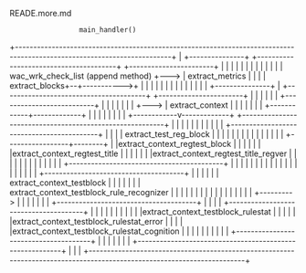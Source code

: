 READE.more.md

 
                     main_handler()

+------------------------------------------------------------------------------------------------------------------------+
| +---------------+               +---------------------------------------+     +-----------------------+                |
| |               |               |                                       |     |                       |                |
| |               |               |    wac_wrk_check_list (append method) +---> | extract_metrics       |                |
| | extract_blocks+--+----------->+                                       |     |                       |                |
| |               |  |            |                                       |     |                       |                |
| +---------------+  |            +---------------------------------------+     +-----------------------+                |
|                    |                                                                                                   |
|                    |      +--------------------------+                                                                 |
|                    |      |                          |                                                                 |
|                    +--->  |    extract_context       |                                                                 |
|                           |                          |                                                                 |
|                           +------------+-------------+                                                                 |
|                                        |                                                                               |
|                                        |                                                                               |
|                           +------------v-------------+  +---------------------------------------------------------+    |
|                           |                          |  |                                                         |    |
|                           |                          |  |   +------------------------------------------+          |    |
|                           |   extract_test_reg_block |  |   |                                          |          |    |
|                           |                          |  |   |                                          |          |    |
|                           +-----------------+--------+  |   |extract_context_regtest_block             |          |    |
|                                             |           |   |extract_context_regtest_title             |          |    |
|                                             |           |   |extract_context_regtest_title_regver      |          |    |
|                                             |           |   |                                          |          |    |
|                                             |           |   +------------------------------------------+          |    |
|                                             |           |                                                         |    |
|                                             |           |                                                         |    |
|                                             |           |                                                         |    |
|                                             |           |   +--------------------------------------+              |    |
|                                             |           |   | extract_context_testblock            |              |    |
|                                             |           |   | extract_context_testblock_rule_recognizer           |    |
|                                             |           |   |                                      |              |    |
|                                             |           |   |                                      |              |    |
|                                             +---------> |   |                                      |              |    |
|                                                         |   +--------------------------------------+              |    |
|                                                         |   +--------------------------------------+              |    |
|                                                         |   |                                      |              |    |
|                                                         |   |extract_context_testblock_rulestat    |              |    |
|                                                         |   |extract_context_testblock_rulestat_error             |    |
|                                                         |   |extract_context_testblock_rulestat_cognition         |    |
|                                                         |   |                                      |              |    |
|                                                         |   +--------------------------------------+              |    |
|                                                         |                                                         |    |
|                                                         +---------------------------------------------------------+    |
|                                                                                                                        |
+------------------------------------------------------------------------------------------------------------------------+
